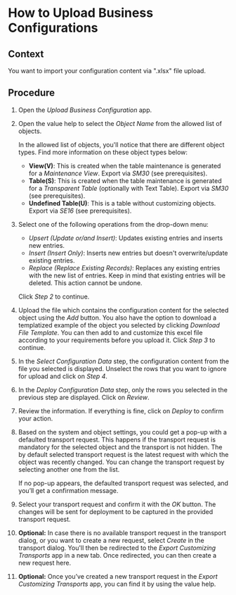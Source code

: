 <!-- loio92fd1bee000543018041f58be2819cf6 -->

# How to Upload Business Configurations



<a name="loio92fd1bee000543018041f58be2819cf6__UploadBC_context"/>

## Context

You want to import your configuration content via ".xlsx" file upload.



<a name="loio92fd1bee000543018041f58be2819cf6__UploadBC_steps"/>

## Procedure

1.  Open the *Upload Business Configuration* app.

2.  Open the value help to select the *Object Name* from the allowed list of objects.

    In the allowed list of objects, you'll notice that there are different object types. Find more information on these object types below:

    -   **View\(V\)**: This is created when the table maintenance is generated for a *Maintenance View*. Export via *SM30* \(see prerequisites\).
    -   **Table\(S\)**: This is created when the table maintenance is generated for a *Transparent Table* \(optionally with Text Table\). Export via *SM30* \(see prerequisites\).
    -   **Undefined Table\(U\)**: This is a table without customizing objects. Export via *SE16* \(see prerequisites\).

3.  Select one of the following operations from the drop-down menu:

    -   *Upsert \(Update or/and Insert\)*: Updates existing entries and inserts new entries.
    -   *Insert \(Insert Only\)*: Inserts new entries but doesn't overwrite/update existing entries.
    -   *Replace \(Replace Existing Records\)*: Replaces any existing entries with the new list of entries. Keep in mind that existing entries will be deleted. This action cannot be undone.

    Click *Step 2* to continue.

4.  Upload the file which contains the configuration content for the selected object using the *Add* button. You also have the option to download a templatized example of the object you selected by clicking *Download File Template*. You can then add to and customize this excel file according to your requirements before you upload it. Click *Step 3* to continue.

5.  In the *Select Configuration Data* step, the configuration content from the file you selected is displayed. Unselect the rows that you want to ignore for upload and click on *Step 4*.

6.  In the *Deploy Configuration Data* step, only the rows you selected in the previous step are displayed. Click on *Review*.

7.  Review the information. If everything is fine, click on *Deploy* to confirm your action.

8.  Based on the system and object settings, you could get a pop-up with a defaulted transport request. This happens if the transport request is mandatory for the selected object and the transport is not hidden. The by default selected transport request is the latest request with which the object was recently changed. You can change the transport request by selecting another one from the list.

    If no pop-up appears, the defaulted transport request was selected, and you’ll get a confirmation message.

9.  Select your transport request and confirm it with the *OK* button. The changes will be sent for deployment to be captured in the provided transport request.

10. **Optional:** In case there is no available transport request in the transport dialog, or you want to create a new request, select *Create* in the transport dialog. You'll then be redirected to the *Export Customizing Transports* app in a new tab. Once redirected, you can then create a new request here.

11. **Optional:** Once you’ve created a new transport request in the *Export Customizing Transports* app, you can find it by using the value help.



